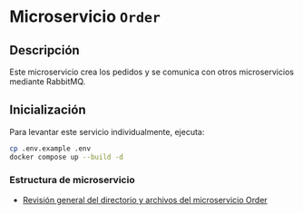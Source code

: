 # Microservicio `Order`

## Descripción

Este microservicio crea los pedidos y se comunica con otros microservicios mediante RabbitMQ.

## Inicialización

Para levantar este servicio individualmente, ejecuta:

```bash
cp .env.example .env
docker compose up --build -d
```

### Estructura de microservicio
- [Revisión general del directorio y archivos del microservicio Order](./docs/project-structure.md)